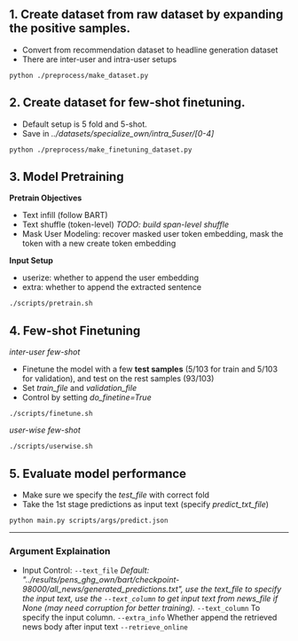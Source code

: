 
## 1. Create dataset from raw dataset by expanding the positive samples.
- Convert from recommendation dataset to headline generation dataset
- There are inter-user and intra-user setups
```
python ./preprocess/make_dataset.py
```

## 2. Create dataset for few-shot finetuning.
- Default setup is 5 fold and 5-shot.
- Save in *../datasets/specialize_own/intra_5user/[0-4]*
```
python ./preprocess/make_finetuning_dataset.py
```

## 3. Model Pretraining

**Pretrain Objectives**
- Text infill (follow BART)
- Text shuffle (token-level)
*TODO: build span-level shuffle*
- Mask User Modeling: recover masked user token embedding, mask the token with a new create token embedding

**Input Setup**
- userize: whether to append the user embedding
- extra: whether to append the extracted sentence 
```
./scripts/pretrain.sh
```

## 4. Few-shot Finetuning
*inter-user few-shot*
- Finetune the model with a few **test samples** (5/103 for train and 5/103 for validation), and test on the rest samples (93/103)
- Set *train_file* and *validation_file*
- Control by setting *do_finetine=True*
```
./scripts/finetune.sh
```
*user-wise few-shot*
```
./scripts/userwise.sh
```

## 5. Evaluate model performance
- Make sure we specify the *test_file* with correct fold
- Take the 1st stage predictions as input text (specify *predict_txt_file*)
```
python main.py scripts/args/predict.json
```


---
### Argument Explaination
- Input Control:
```--text_file``` *Default: "../results/pens_ghg_own/bart/checkpoint-98000/all_news/generated_predictions.txt", use the text_file to specify the input text, use the ```--text_column``` to get input text from news_file if None (may need corruption for better training).*
```--text_column``` To specify the input column.
```--extra_info``` Whether append the retrieved news body after input text
```--retrieve_online```

